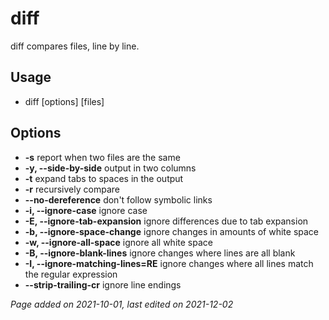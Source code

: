 # diff
diff compares files, line by line.

## Usage
- diff [options] [files]

## Options
- **-s** report when two files are the same
- **-y, --side-by-side** output in two columns
- **-t** expand tabs to spaces in the output
- **-r** recursively compare
- **--no-dereference** don't follow symbolic links
- **-i, --ignore-case** ignore case
- **-E, --ignore-tab-expansion** ignore differences due to tab expansion
- **-b, --ignore-space-change** ignore changes in amounts of white space
- **-w, --ignore-all-space** ignore all white space
- **-B, --ignore-blank-lines** ignore changes where lines are all blank
- **-I, --ignore-matching-lines=RE** ignore changes where all lines match the regular expression
- **--strip-trailing-cr** ignore line endings

*Page added on 2021-10-01, last edited on 2021-12-02*

